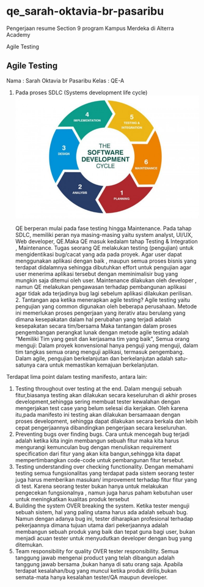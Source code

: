 # qe_sarah-oktavia-br-pasaribu

Pengerjaan resume Section 9 program Kampus Merdeka di Alterra Academy

Agile Testing

## Agile Testing

Nama : Sarah Oktavia br Pasaribu
Kelas : QE-A

1. Pada proses SDLC (Systems development life cycle)
   <img src="assets/Tahapan-SDLC.jpg" alt="soal prak sec 09" title="Jawaban Prak Section 09">

   QE berperan mulai pada fase testing hingga Maintenance.
   Pada tahap SDLC, memiliki peran nya masing-masing yaitu system analyst, UI/UX, Web developer, QE.Maka QE masuk kedalam tahap Testing & Integration , Maintenance.
   Tugas seorang QE melakukan testing (pengujian) untuk mengidentikasi bug/cacat yang ada pada proyek. Agar user dapat menggunakan aplikasi dengan baik , maupun semua proses bisnis yang terdapat didalamnya sehingga dibutuhkan effort untuk pengujian agar user menerima aplikasi tersebut dengan meminimalisir bug yang mungkin saja ditemui oleh user. Maintenance dilakukan oleh developer , namun QE melakukan pengawasan terhadap pembangunan aplikasi agar tidak ada terjadinya bug lagi sebelum aplikasi dilakukan perilisan. 2. Tantangan apa ketika menerapkan agile testing?
   Agile testing yaitu pengujian yang common digunakan oleh beberapa perusahaan. Metode ini memerlukan proses pengerjaan yang iterativ atau berulang yang dimana kesepakatan dalam hal perubahan yang terjadi adalah kesepakatan secara tim/bersama
   Maka tantangan dalam proses pengembangan perangkat lunak dengan metode agile testing adalah “Memiliki Tim yang gesit dan kerjasama tim yang baik", Semua orang menguji: Dalam proyek konvensional hanya penguji yang menguji, dalam tim tangkas semua orang menguji aplikasi, termasuk pengembang. Dalam agile, pengujian berkelanjutan dan berkelanjutan adalah satu-satunya cara untuk memastikan kemajuan berkelanjutan.

Terdapat lima point dalam testing manifesto, antara lain:

1. Testing throughout over testing at the end. Dalam menguji sebuah fitur,biasanya testing akan dilakukan secara keseluruhan di akhir proses development,sehingga sering membuat tester kewalahan dengan mengerjakan test case yang belum selesai dia kerjakan. Oleh karena itu,pada manifesto ini testing akan dilakukan bersamaaan dengan proses development, sehingga dapat dilakukan secara berkala dan lebih cepat pengerjaannya dibandingkan pengerjaan secara keseluruhan.
2. Preventing bugs over finding bugs. Cara untuk mencegah bug terjadi adalah ketika kita ingin membangun sebuah fitur maka kita harus mengurangi kemunculan bug dengan menuliskan requirement specification dari fitur yang akan kita bangun,sehingga kita dapat mempertimbangkan code-code untuk pembangunan fitur tersebut.
3. Testing understanding over checking functionality. Dengan memahami testing semua fungsionalitas yang terdapat pada sistem seorang tester juga harus memberikan masukan/ improvement terhadap fitur fitur yang di test. Karena seorang tester bukan hanya untuk melakukan pengecekan fungsionalnya , namun juga harus paham kebutuhan user untuk meningkatkan kualitas produk tersebut
4. Building the system OVER breaking the system. Ketika tester menguji sebuah sistem, hal yang paling utama harus ada adalah sebuah bug. Namun dengan adanya bug ini, tester diharapkan profesional terhadap pekerjaannya dimana tujuan utama dari pekerjaannya adalah membangun sebuah produk yang baik dan tepat guna bagi user, bukan menjadi acuan tester untuk menyudutkan developer dengan bug yang ditemukan.
5. Team responsibility for quality OVER tester responsibility. Semua tanggung jawab mengenai product yang telah dibangun adalah tanggung jawab bersama ,bukan hanya di satu orang saja. Apabila terdapat kesalahan/bug yang muncul ketika produk dirilis,bukan semata-mata hanya kesalahan tester/QA maupun developer.
